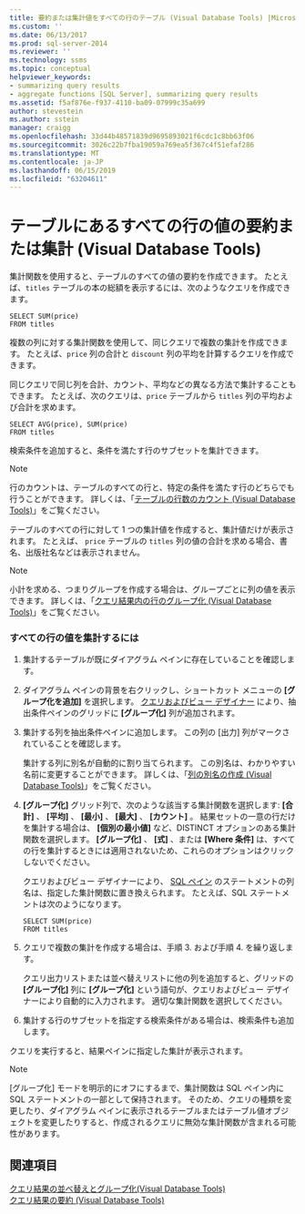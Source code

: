 ```yaml
---
title: 要約または集計値をすべての行のテーブル (Visual Database Tools) |Microsoft Docs
ms.custom: ''
ms.date: 06/13/2017
ms.prod: sql-server-2014
ms.reviewer: ''
ms.technology: ssms
ms.topic: conceptual
helpviewer_keywords:
- summarizing query results
- aggregate functions [SQL Server], summarizing query results
ms.assetid: f5af876e-f937-4110-ba09-07999c35a699
author: stevestein
ms.author: sstein
manager: craigg
ms.openlocfilehash: 33d44b48571839d9695893021f6cdc1c8bb63f06
ms.sourcegitcommit: 3026c22b7fba19059a769ea5f367c4f51efaf286
ms.translationtype: MT
ms.contentlocale: ja-JP
ms.lasthandoff: 06/15/2019
ms.locfileid: "63204611"
---
```

# <a name="summarize-or-aggregate-values-for-all-rows-in-a-table-visual-database-tools"></a>テーブルにあるすべての行の値の要約または集計 (Visual Database Tools)
  集計関数を使用すると、テーブルのすべての値の要約を作成できます。 たとえば、`titles` テーブルの本の総額を表示するには、次のようなクエリを作成できます。  
  
```  
SELECT SUM(price)  
FROM titles  
```  
  
 複数の列に対する集計関数を使用して、同じクエリで複数の集計を作成できます。 たとえば、`price` 列の合計と `discount` 列の平均を計算するクエリを作成できます。  
  
 同じクエリで同じ列を合計、カウント、平均などの異なる方法で集計することもできます。 たとえば、次のクエリは、`price` テーブルから `titles` 列の平均および合計を求めます。  
  
```  
SELECT AVG(price), SUM(price)  
FROM titles  
```  
  
 検索条件を追加すると、条件を満たす行のサブセットを集計できます。  
  
> [!NOTE]  
>  行のカウントは、テーブルのすべての行と、特定の条件を満たす行のどちらでも行うことができます。 詳しくは、「[テーブルの行数のカウント (Visual Database Tools)](visual-database-tools.md)」をご覧ください。  
  
 テーブルのすべての行に対して 1 つの集計値を作成すると、集計値だけが表示されます。 たとえば、 `price` テーブルの `titles` 列の値の合計を求める場合、書名、出版社名などは表示されません。  
  
> [!NOTE]  
>  小計を求める、つまりグループを作成する場合は、グループごとに列の値を表示できます。 詳しくは、「[クエリ結果内の行のグループ化 (Visual Database Tools)](group-rows-in-query-results-visual-database-tools.md)」をご覧ください。  
  
### <a name="to-aggregate-values-for-all-rows"></a>すべての行の値を集計するには  
  
1.  集計するテーブルが既にダイアグラム ペインに存在していることを確認します。  
  
2.  ダイアグラム ペインの背景を右クリックし、ショートカット メニューの **[グループ化を追加]** を選択します。 [クエリおよびビュー デザイナー](query-and-view-designer-tools-visual-database-tools.md) により、抽出条件ペインのグリッドに **[グループ化]** 列が追加されます。  
  
3.  集計する列を抽出条件ペインに追加します。 この列の [出力] 列がマークされていることを確認します。  
  
     集計する列に別名が自動的に割り当てられます。 この別名は、わかりやすい名前に変更することができます。 詳しくは、「[列の別名の作成 (Visual Database Tools)](create-column-aliases-visual-database-tools.md)」をご覧ください。  
  
4.  **[グループ化]** グリッド列で、次のような該当する集計関数を選択します: **[合計]** 、 **[平均]** 、 **[最小]** 、 **[最大]** 、 **[カウント]** 。 結果セットの一意の行だけを集計する場合は、 **[個別の最小値]** など、DISTINCT オプションのある集計関数を選択します。 **[グループ化]** 、 **[式]** 、または **[Where 条件]** は、すべての行を集計するときには適用されないため、これらのオプションはクリックしないでください。  
  
     クエリおよびビュー デザイナーにより、 [SQL ペイン](sql-pane-visual-database-tools.md) のステートメントの列名は、指定した集計関数に置き換えられます。 たとえば、SQL ステートメントは次のようになります。  
  
    ```  
    SELECT SUM(price)  
    FROM titles  
    ```  
  
5.  クエリで複数の集計を作成する場合は、手順 3. および手順 4. を繰り返します。  
  
     クエリ出力リストまたは並べ替えリストに他の列を追加すると、グリッドの **[グループ化]** 列に **[グループ化]** という語句が、クエリおよびビュー デザイナーにより自動的に入力されます。 適切な集計関数を選択してください。  
  
6.  集計する行のサブセットを指定する検索条件がある場合は、検索条件も追加します。  
  
 クエリを実行すると、結果ペインに指定した集計が表示されます。  
  
> [!NOTE]  
>  [グループ化] モードを明示的にオフにするまで、集計関数は SQL ペイン内に SQL ステートメントの一部として保持されます。 そのため、クエリの種類を変更したり、ダイアグラム ペインに表示されるテーブルまたはテーブル値オブジェクトを変更したりすると、作成されるクエリに無効な集計関数が含まれる可能性があります。  
  
## <a name="see-also"></a>関連項目  
 [クエリ結果の並べ替えとグループ化&#40;Visual Database Tools&#41;](sort-and-group-query-results-visual-database-tools.md)   
 [クエリ結果の要約 (Visual Database Tools)](summarize-query-results-visual-database-tools.md)  
  
  

